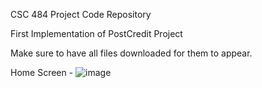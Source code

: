 CSC 484 Project Code Repository 

First Implementation of PostCredit Project

Make sure to have all files downloaded for them to appear. 

Home Screen - 
![image](https://github.com/JuanCustodio/CSC484Project/assets/113882151/15496dea-4ebe-47e2-8a4d-455e16970d6a)
